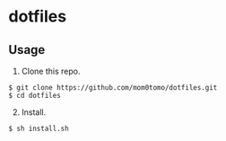 # dotfiles

## Usage
1. Clone this repo.
```
$ git clone https://github.com/mom0tomo/dotfiles.git
$ cd dotfiles
```

2. Install.
```
$ sh install.sh
```
